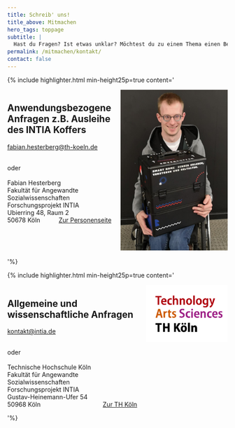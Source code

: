 ```yaml
---
title: Schreib' uns!
title_above: Mitmachen
hero_tags: toppage
subtitle: |
  Hast du Fragen? Ist etwas unklar? Möchtest du zu einem Thema einen Beitrag leisten? Dann nimm Kontakt mit uns auf. Wir suchen in unserem Team die richtige Ansprechperson und melden uns mit einer Antwort, so schnell es geht. Wenn du magst, nehmen wir gerne deine Kontaktdaten in unsere Datenbank auf.
permalink: /mitmachen/kontakt/
contact: false
---
```


{% include highlighter.html min-height25p=true content='

<div class="columns">
<div class="column">

## Anwendungsbezogene Anfragen z.B. Ausleihe des INTIA Koffers

[fabian.hesterberg@th-koeln.de](mailto:fabian.hesterberg@th-koeln.de)

<br>
oder
<br>
<br>
Fabian Hesterberg
<br>
Fakultät für Angewandte Sozialwissenschaften
<br>
Forschungsprojekt INTIA
<br>
Ubierring 48, Raum 2
<br>
50678 Köln
<a href="https://www.th-koeln.de/personen/fabian.hesterberg/" class="button is-rounded is-dark" style="float: right">
<span>Zur Personenseite</span>
<span class="icon is-small">
<i class="fas icon-external fa-xs invert"></i>
</span>
</a>
</div>
<div class="column">
<img style="height: auto;" src="/assets/img/uploads/fabian_hesterberg_small.jpg">
</div>
</div>

'%}

{% include highlighter.html min-height25p=true content='

<div class="columns">
<div class="column">

## Allgemeine und wissenschaftliche Anfragen

[kontakt@intia.de](mailto:kontakt@intia.de)

<br>
oder
<br>
<br>
Technische Hochschule Köln
<br>
Fakultät für Angewandte Sozialwissenschaften
<br>
Forschungsprojekt INTIA
<br>
Gustav-Heinemann-Ufer 54
<br>
50968 Köln
<a href="https://www.th-koeln.de/" class="button is-rounded is-dark" style="float: right">
<span>Zur TH Köln</span>
<span class="icon is-small">
<i class="fas icon-external fa-xs invert"></i>
</span>
</a>
</div>
<div class="column">
<img style="height: auto;" src="/assets/img/logos/TH_Single.png">
</div>
</div>

'%}
